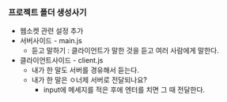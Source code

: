 ### 프로젝트 폴더 생성사기
- 웹소켓 관련 설정 추가
- 서버사이드 - main.js
    - 듣고 말하기 : 클라이언트가 말한 것을 듣고 여러 사람에게 말한다.
- 클라이언트사이드 - client.js
    - 내가 한 말도 서버를 경유해서 듣는다.
    - 내가 한 말은 ㅇ너제 서버로 전달되나요?
      - input에 메세지를 적은 후에 엔터를 치면 그 때 전달한다.